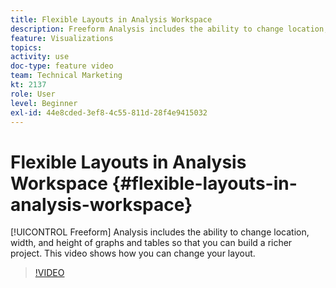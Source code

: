 ```yaml
---
title: Flexible Layouts in Analysis Workspace
description: Freeform Analysis includes the ability to change location, width, and height of graphs and tables so that you can build a richer project. This video shows how you can change your layout.
feature: Visualizations
topics: 
activity: use
doc-type: feature video
team: Technical Marketing
kt: 2137
role: User
level: Beginner
exl-id: 44e8cded-3ef8-4c55-811d-28f4e9415032
---
```

# Flexible Layouts in Analysis Workspace {#flexible-layouts-in-analysis-workspace}

[!UICONTROL Freeform] Analysis includes the ability to change location, width, and height of graphs and tables so that you can build a richer project. This video shows how you can change your layout.

>[!VIDEO](https://video.tv.adobe.com/v/24706/?quality=12&learn=on)
